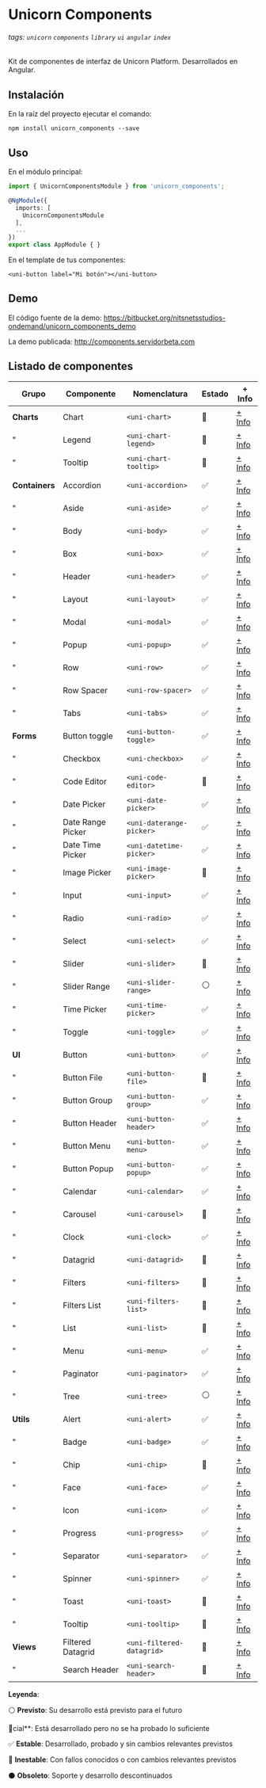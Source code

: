 Unicorn Components
==================
###### tags: `unicorn` `components` `library` `ui` `angular` `index`
Kit de componentes de interfaz de Unicorn Platform. Desarrollados en Angular.

## Instalación
En la raíz del proyecto ejecutar el comando:
```shell
npm install unicorn_components --save
```

## Uso
En el módulo principal:
```typescript
import { UnicornComponentsModule } from 'unicorn_components';

@NgModule({
  imports: [
    UnicornComponentsModule
  ],
  ...
})
export class AppModule { }
```
En el template de tus componentes:
```htmlmixed
<uni-button label="Mi botón"></uni-button>
```

## Demo

El código fuente de la demo:
https://bitbucket.org/nitsnetsstudios-ondemand/unicorn_components_demo

La demo publicada:
http://components.servidorbeta.com


## Listado de componentes

| Grupo          | Componente        | Nomenclatura              | Estado              | + Info 
| -------------- | ----------------- | ------------------------- | ------------------- | ------- 
| **Charts**     | Chart             | `<uni-chart>`             | :large_blue_circle: | [+ Info](components/charts/chart/README)
| "              | Legend            | `<uni-chart-legend>`      | :large_blue_circle: | [+ Info](components/charts/chart-legend/README)
| "              | Tooltip           | `<uni-chart-tooltip>`     | :red_circle:        | [+ Info](components/charts/chart-tooltip/README)
| **Containers** | Accordion         | `<uni-accordion>`         | :white_check_mark:  | [+ Info](components/containers/accordion/README)
| "              | Aside             | `<uni-aside>`             | :white_check_mark:  | [+ Info](components/containers/aside/README)
| "              | Body              | `<uni-body>`              | :white_check_mark:  | [+ Info](components/containers/body/README)
| "              | Box               | `<uni-box>`               | :white_check_mark:  | [+ Info](components/containers/box/README)
| "              | Header            | `<uni-header>`            | :white_check_mark:  | [+ Info](components/containers/header/README)
| "              | Layout            | `<uni-layout>`            | :white_check_mark:  | [+ Info](components/containers/layout/README)
| "              | Modal             | `<uni-modal>`             | :white_check_mark:  | [+ Info](components/containers/modal/README)
| "              | Popup             | `<uni-popup>`             | :white_check_mark:  | [+ Info](components/containers/popup/README)
| "              | Row               | `<uni-row>`               | :white_check_mark:  | [+ Info](components/containers/row/README)
| "              | Row Spacer        | `<uni-row-spacer>`        | :white_check_mark:  | [+ Info](components/containers/row-spacer/README)
| "              | Tabs              | `<uni-tabs>`              | :white_check_mark:  | [+ Info](components/containers/tabs/README)
| **Forms**      | Button toggle     | `<uni-button-toggle>`     | :white_check_mark:  | [+ Info](components/forms/button-toggle/README)
| "              | Checkbox          | `<uni-checkbox>`          | :white_check_mark:  | [+ Info](components/forms/checkbox/README)
| "              | Code Editor       | `<uni-code-editor>`       | :red_circle:        | [+ Info](components/forms/code-editor/README)
| "              | Date Picker       | `<uni-date-picker>`       | :white_check_mark:  | [+ Info](components/forms/date-picker/README)
| "              | Date Range Picker | `<uni-daterange-picker>`  | :white_check_mark:  | [+ Info](components/forms/daterange-picker/README)
| "              | Date Time Picker  | `<uni-datetime-picker>`   | :white_check_mark:  | [+ Info](components/forms/datetime-picker/README)
| "              | Image Picker      | `<uni-image-picker>`      | :large_blue_circle: | [+ Info](components/forms/image-picker/README)
| "              | Input             | `<uni-input>`             | :white_check_mark:  | [+ Info](components/forms/input/README)
| "              | Radio             | `<uni-radio>`             | :white_check_mark:  | [+ Info](components/forms/radio/README)
| "              | Select            | `<uni-select>`            | :white_check_mark:  | [+ Info](components/forms/select/README)
| "              | Slider            | `<uni-slider>`            | :large_blue_circle: | [+ Info](components/forms/slider/README)
| "              | Slider Range      | `<uni-slider-range>`      | :white_circle:      | [+ Info](components/forms/slider-range/README)
| "              | Time Picker       | `<uni-time-picker>`       | :white_check_mark:  | [+ Info](components/forms/time-picker/README)
| "              | Toggle            | `<uni-toggle>`            | :white_check_mark:  | [+ Info](components/forms/toggle/README)
| **UI**         | Button            | `<uni-button>`            | :white_check_mark:  | [+ Info](components/ui/button/README)
| "              | Button File       | `<uni-button-file>`       | :large_blue_circle: | [+ Info](components/ui/button/README)
| "              | Button Group      | `<uni-button-group>`      | :white_check_mark:  | [+ Info](components/ui/button-group/README)
| "              | Button Header     | `<uni-button-header>`     | :white_check_mark:  | [+ Info](components/ui/button-header/README)
| "              | Button Menu       | `<uni-button-menu>`       | :white_check_mark:  | [+ Info](components/ui/button-menu/README)
| "              | Button Popup      | `<uni-button-popup>`      | :white_check_mark:  | [+ Info](components/ui/button-popup/README)
| "              | Calendar          | `<uni-calendar>`          | :white_check_mark:  | [+ Info](components/ui/calendar/README)
| "              | Carousel          | `<uni-carousel>`          | :large_blue_circle: | [+ Info](components/ui/carousel/README)
| "              | Clock             | `<uni-clock>`             | :white_check_mark:  | [+ Info](components/ui/clock/README)
| "              | Datagrid          | `<uni-datagrid>`          | :large_blue_circle: | [+ Info](components/ui/datagrid/README)
| "              | Filters           | `<uni-filters>`           | :large_blue_circle: | [+ Info](components/ui/filters/README)
| "              | Filters List      | `<uni-filters-list>`      | :large_blue_circle: | [+ Info](components/ui/filters-list/README)
| "              | List              | `<uni-list>`              | :large_blue_circle: | [+ Info](components/ui/list/README)
| "              | Menu              | `<uni-menu>`              | :white_check_mark:  | [+ Info](components/ui/menu/README)
| "              | Paginator         | `<uni-paginator>`         | :white_check_mark:  | [+ Info](components/ui/paginator/README)
| "              | Tree              | `<uni-tree>`              | :white_circle:      | [+ Info](components/ui/tree/README)
| **Utils**      | Alert             | `<uni-alert>`             | :white_check_mark:  | [+ Info](components/utils/alert/README)
| "              | Badge             | `<uni-badge>`             | :white_check_mark:  | [+ Info](components/utils/badge/README)
| "              | Chip              | `<uni-chip>`              | :large_blue_circle: | [+ Info](components/utils/chip/README)
| "              | Face              | `<uni-face>`              | :white_check_mark:  | [+ Info](components/utils/face/README)
| "              | Icon              | `<uni-icon>`              | :white_check_mark:  | [+ Info](components/utils/icon/README)
| "              | Progress          | `<uni-progress>`          | :white_check_mark:  | [+ Info](components/utils/progress/README)
| "              | Separator         | `<uni-separator>`         | :white_check_mark:  | [+ Info](components/utils/separator/README)
| "              | Spinner           | `<uni-spinner>`           | :white_check_mark:  | [+ Info](components/utils/spinner/README)
| "              | Toast             | `<uni-toast>`             | :red_circle:        | [+ Info](components/utils/toast/README)
| "              | Tooltip           | `<uni-tooltip>`           | :red_circle:        | [+ Info](components/utils/tooltip/README)
| **Views**      | Filtered Datagrid | `<uni-filtered-datagrid>` | :large_blue_circle: | [+ Info](components/views/filtered-datagrid/README)
| "              | Search Header     | `<uni-search-header>`     | :large_blue_circle: | [+ Info](components/views/search-header/README)

**Leyenda**:

:white_circle: **Previsto**: Su desarrollo está previsto para el futuro

:large_blue_circle:cial**: Está desarrollado pero no se ha probado lo suficiente

:white_check_mark: **Estable**: Desarrollado, probado y sin cambios relevantes previstos

:red_circle: **Inestable**: Con fallos conocidos o con cambios relevantes previstos

:black_circle: **Obsoleto**: Soporte y desarrollo descontinuados